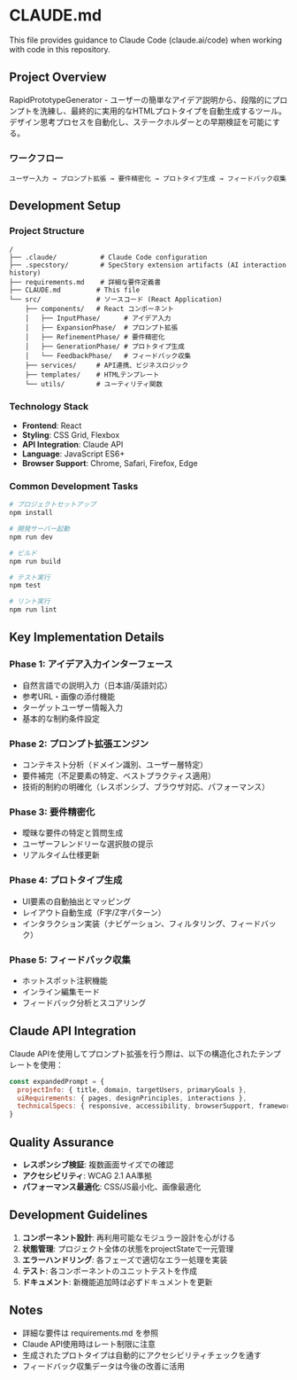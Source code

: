 # CLAUDE.md

This file provides guidance to Claude Code (claude.ai/code) when working with code in this repository.

## Project Overview

RapidPrototypeGenerator - ユーザーの簡単なアイデア説明から、段階的にプロンプトを洗練し、最終的に実用的なHTMLプロトタイプを自動生成するツール。デザイン思考プロセスを自動化し、ステークホルダーとの早期検証を可能にする。

### ワークフロー
```
ユーザー入力 → プロンプト拡張 → 要件精密化 → プロトタイプ生成 → フィードバック収集
```

## Development Setup

### Project Structure
```
/
├── .claude/           # Claude Code configuration
├── .specstory/        # SpecStory extension artifacts (AI interaction history)
├── requirements.md    # 詳細な要件定義書
├── CLAUDE.md         # This file
└── src/              # ソースコード (React Application)
    ├── components/   # React コンポーネント
    │   ├── InputPhase/      # アイデア入力
    │   ├── ExpansionPhase/  # プロンプト拡張
    │   ├── RefinementPhase/ # 要件精密化
    │   ├── GenerationPhase/ # プロトタイプ生成
    │   └── FeedbackPhase/   # フィードバック収集
    ├── services/     # API連携、ビジネスロジック
    ├── templates/    # HTMLテンプレート
    └── utils/        # ユーティリティ関数
```

### Technology Stack
- **Frontend**: React
- **Styling**: CSS Grid, Flexbox
- **API Integration**: Claude API
- **Language**: JavaScript ES6+
- **Browser Support**: Chrome, Safari, Firefox, Edge

### Common Development Tasks

```bash
# プロジェクトセットアップ
npm install

# 開発サーバー起動
npm run dev

# ビルド
npm run build

# テスト実行
npm test

# リント実行
npm run lint
```

## Key Implementation Details

### Phase 1: アイデア入力インターフェース
- 自然言語での説明入力（日本語/英語対応）
- 参考URL・画像の添付機能
- ターゲットユーザー情報入力
- 基本的な制約条件設定

### Phase 2: プロンプト拡張エンジン
- コンテキスト分析（ドメイン識別、ユーザー層特定）
- 要件補完（不足要素の特定、ベストプラクティス適用）
- 技術的制約の明確化（レスポンシブ、ブラウザ対応、パフォーマンス）

### Phase 3: 要件精密化
- 曖昧な要件の特定と質問生成
- ユーザーフレンドリーな選択肢の提示
- リアルタイム仕様更新

### Phase 4: プロトタイプ生成
- UI要素の自動抽出とマッピング
- レイアウト自動生成（F字/Z字パターン）
- インタラクション実装（ナビゲーション、フィルタリング、フィードバック）

### Phase 5: フィードバック収集
- ホットスポット注釈機能
- インライン編集モード
- フィードバック分析とスコアリング

## Claude API Integration

Claude APIを使用してプロンプト拡張を行う際は、以下の構造化されたテンプレートを使用：

```javascript
const expandedPrompt = {
  projectInfo: { title, domain, targetUsers, primaryGoals },
  uiRequirements: { pages, designPrinciples, interactions },
  technicalSpecs: { responsive, accessibility, browserSupport, frameworks }
}
```

## Quality Assurance

- **レスポンシブ検証**: 複数画面サイズでの確認
- **アクセシビリティ**: WCAG 2.1 AA準拠
- **パフォーマンス最適化**: CSS/JS最小化、画像最適化

## Development Guidelines

1. **コンポーネント設計**: 再利用可能なモジュラー設計を心がける
2. **状態管理**: プロジェクト全体の状態をprojectStateで一元管理
3. **エラーハンドリング**: 各フェーズで適切なエラー処理を実装
4. **テスト**: 各コンポーネントのユニットテストを作成
5. **ドキュメント**: 新機能追加時は必ずドキュメントを更新

## Notes

- 詳細な要件は requirements.md を参照
- Claude API使用時はレート制限に注意
- 生成されたプロトタイプは自動的にアクセシビリティチェックを通す
- フィードバック収集データは今後の改善に活用